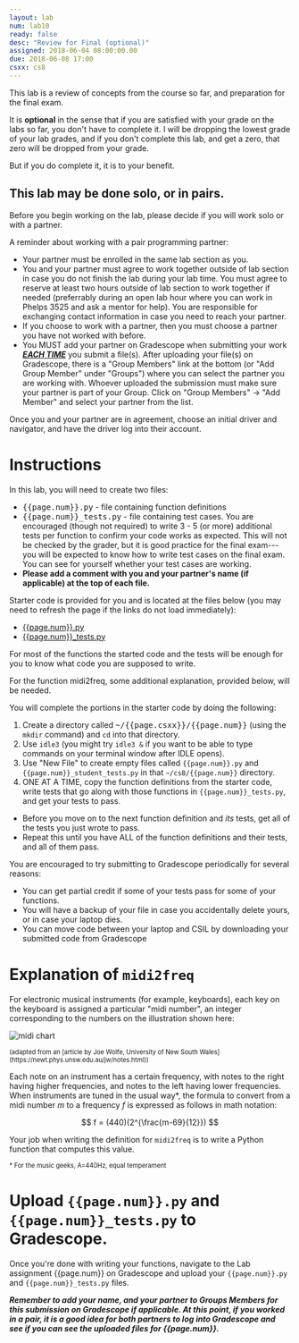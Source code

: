 ```yaml
---
layout: lab
num: lab10
ready: false
desc: "Review for Final (optional)"
assigned: 2018-06-04 08:00:00.00
due: 2018-06-08 17:00
csxx: cs8
---
```


This lab is a review of concepts from the course so far, and preparation for the final exam.

It is <b>optional</b> in the sense that if you are satisfied with your grade on the labs so far, you don't have to complete it.  I will be dropping the 
lowest grade of your lab grades, and if you don't complete this lab, and get a zero, that zero will be dropped from your grade.

But if you do complete it, it is to your benefit.

## This lab may be done solo, or in pairs.

Before you begin working on the lab, please decide if you will work solo or with a partner.

A reminder about working with a pair programming partner:

* Your partner must be enrolled in the same lab section as you.
* You and your partner must agree to work together outside of lab section in case you do not finish the lab during your lab time. You must agree to reserve at least two hours outside of lab section to work together if needed (preferrably during an open lab hour where you can work in Phelps 3525 and ask a mentor for help). You are responsible for exchanging contact information in case you need to reach your partner.
* If you choose to work with a partner, then you must choose a partner you have not worked with before.
* You MUST add your partner on Gradescope when submitting your work <strong>*<u>EACH TIME</u>*</strong> you submit a file(s). After uploading your file(s) on Gradescope, there is a "Group Members" link at the bottom (or "Add Group Member" under "Groups") where you can select the partner you are working with. Whoever uploaded the submission must make sure your partner is part of your Group. Click on "Group Members" -> "Add Member" and select your partner from the list.

Once you and your partner are in agreement, choose an initial driver and navigator, and have the driver log into their account.

# Instructions

In this lab, you will need to create two files:
* <tt>{{page.num}}.py</tt> - file containing function definitions
* <tt>{{page.num}}_tests.py</tt> - file containing test cases.  You are encouraged (though not required) to write 3 - 5 (or more) additional tests per function to confirm your code works as expected.  This will not be checked by the grader, but it is good practice for the final exam---you will be expected to know how to write test cases on the final exam.   You can see for yourself whether your test cases are working.
* <strong>Please add a comment with you and your partner's name (if applicable) at the top of each file.</strong>

Starter code is provided for you and is located at the files below (you may need to refresh the page if the links do not load immediately):

* [{{page.num}}.py](https://github.com/ucsb-cs8-s18/ucsb-cs8-s18.github.io/blob/master/_lab/lab10/lab10.py)
* [{{page.num}}\_tests.py](https://github.com/ucsb-cs8-s18/ucsb-cs8-s18.github.io/blob/master/_lab/lab10/lab10_tests.py)

For most of the functions the started code and the tests will be enough for you to know what code you are supposed to write.

For the function midi2freq, some additional explanation, provided below, will be needed.

You will complete the portions in the starter code by doing the following:

1.  Create a directory called <tt>~/{{page.csxx}}/{{page.num}}</tt> (using the `mkdir` command) and `cd` into that directory.
2.  Use `idle3` (you might try `idle3 &` if you want to be able to type commands on your terminal window after IDLE opens).
3.  Use "New File" to create empty files called `{{page.num}}.py` and `{{page.num}}_student_tests.py` in that `~/cs8/{{page.num}}` directory.
4.  ONE AT A TIME, copy the function definitions from the starter code, write tests that go along with those functions in `{{page.num}}_tests.py`, and get your tests to pass.
   * Before you move on to the next function definition and <em>its</em> tests, get all of the tests you just wrote to pass.
   * Repeat this until you have ALL of the function definitions and their tests, and all of them pass.

You are encouraged to try submitting to Gradescope periodically for several reasons:

* You can get partial credit if some of your tests pass for some of your functions.
* You will have a backup of your file in case you accidentally delete yours, or in case your laptop dies.
* You can move code between your laptop and CSIL by downloading your submitted code from Gradescope

# Explanation of `midi2freq`

For electronic musical instruments (for example, keyboards), each key on the keyboard is assigned a particular "midi number", an integer corresponding to the numbers on the illustration shown here: 

![midi chart](midi_chart.jpg)

<div style="font-size:80%;" markdown="1">
(adapted from an [article by Joe Wolfe, University of New South Wales](https://newt.phys.unsw.edu.au/jw/notes.html))
</div>

Each note on an instrument has a certain frequency, with notes to the right having higher frequencies, and notes to the left having lower frequencies.   When instruments are tuned in the usual way&#x2a;, the formula to convert from a midi number <em>m</em> to a frequency <em>f</em> is expressed as follows in math notation:

$$ f = (440)(2^{\frac{m-69}{12}}) $$

Your job when writing the definition for `midi2freq` is to write a Python function that computes this value. 

<div style="font-size:80%;" markdown="1">
&#x2a; For the music geeks, A=440Hz, equal temperament
</div>


# Upload `{{page.num}}.py` and `{{page.num}}_tests.py` to Gradescope.

Once you're done with writing your functions, navigate to the Lab assignment {{page.num}} on Gradescope and upload your `{{page.num}}.py` and `{{page.num}}_tests.py` files. 

<strong>*Remember to add your name, and your partner to Groups Members for this submission on Gradescope if applicable.  At this point, if you worked in a pair, it is a good idea for both partners to log into Gradescope and see if you can see the uploaded files for {{page.num}}.*</strong>
